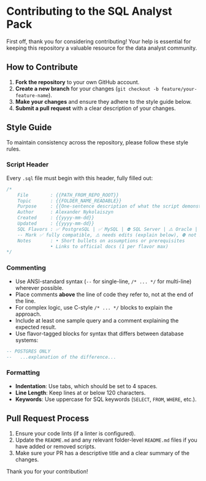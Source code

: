 # Contributing to the SQL Analyst Pack

First off, thank you for considering contributing! Your help is essential for keeping this repository a valuable resource for the data analyst community.

## How to Contribute

1.  **Fork the repository** to your own GitHub account.
2.  **Create a new branch** for your changes (`git checkout -b feature/your-feature-name`).
3.  **Make your changes** and ensure they adhere to the style guide below.
4.  **Submit a pull request** with a clear description of your changes.

## Style Guide

To maintain consistency across the repository, please follow these style rules.

### Script Header

Every `.sql` file must begin with this header, fully filled out:

```sql
/*
    File        : {{PATH_FROM_REPO_ROOT}}
    Topic       : {{FOLDER_NAME_READABLE}}
    Purpose     : {{One-sentence description of what the script demonstrates}}
    Author      : Alexander Nykolaiszyn
    Created     : {{yyyy-mm-dd}}
    Updated     : {{yyyy-mm-dd}}
    SQL Flavors : ✅ PostgreSQL | ✅ MySQL | ⛔ SQL Server | ⚠️ Oracle | ✅ SQLite | ⚠️ BigQuery | ✅ Snowflake
    -- Mark ✅ fully compatible, ⚠️ needs edits (explain below), ⛔ not supported.
    Notes       : • Short bullets on assumptions or prerequisites
                • Links to official docs (1 per flavor max)
*/
```

### Commenting

*   Use ANSI-standard syntax (`--` for single-line, `/* ... */` for multi-line) wherever possible.
*   Place comments **above** the line of code they refer to, not at the end of the line.
*   For complex logic, use C-style `/* ... */` blocks to explain the approach.
*   Include at least one sample query and a comment explaining the expected result.
*   Use flavor-tagged blocks for syntax that differs between database systems:

```sql
-- POSTGRES ONLY
--   ...explanation of the difference...
```

### Formatting

*   **Indentation**: Use tabs, which should be set to 4 spaces.
*   **Line Length**: Keep lines at or below 120 characters.
*   **Keywords**: Use uppercase for SQL keywords (`SELECT`, `FROM`, `WHERE`, etc.).

## Pull Request Process

1.  Ensure your code lints (if a linter is configured).
2.  Update the `README.md` and any relevant folder-level `README.md` files if you have added or removed scripts.
3.  Make sure your PR has a descriptive title and a clear summary of the changes.

Thank you for your contribution!

